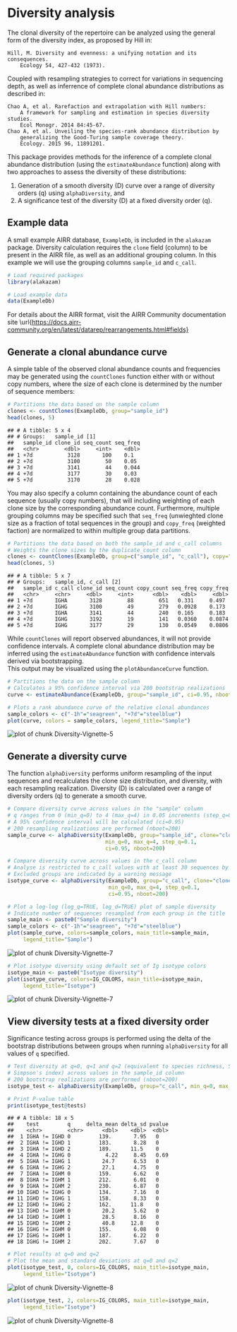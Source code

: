 # Diversity analysis

The clonal diversity of the repertoire can be analyzed using the general form
of the diversity index, as proposed by Hill in:

    Hill, M. Diversity and evenness: a unifying notation and its consequences. 
        Ecology 54, 427-432 (1973).

Coupled with resampling strategies to correct for variations in sequencing 
depth, as well as inferrence of complete clonal abundance distributions as 
described in:

    Chao A, et al. Rarefaction and extrapolation with Hill numbers: 
        A framework for sampling and estimation in species diversity studies. 
        Ecol Monogr. 2014 84:45-67.
    Chao A, et al. Unveiling the species-rank abundance distribution by 
        generalizing the Good-Turing sample coverage theory. 
        Ecology. 2015 96, 11891201.

This package provides methods for the inference of a complete clonal 
abundance distribution (using the `estimateAbundance` function) along with 
two approaches to assess the diversity of these distributions: 

1. Generation of a smooth diversity (D) curve over a range of diversity orders (q) 
using `alphaDiversity`, and
2. A significance test of the diversity (D) at a fixed diversity order (q).


## Example data

A small example AIRR database, `ExampleDb`, is included in the `alakazam` package. 
Diversity calculation requires the `clone` field (column) to be present in the 
AIRR file, as well as an additional grouping column. In this example we 
will use the grouping columns `sample_id` and `c_call`.


```r
# Load required packages
library(alakazam)

# Load example data
data(ExampleDb)
```

For details about the AIRR format, visit the AIRR Community documentation site \url{https://docs.airr-community.org/en/latest/datarep/rearrangements.html#fields}

## Generate a clonal abundance curve

A simple table of the observed clonal abundance counts and frequencies may be
generated using the `countClones` function either with or without copy numbers, where
the size of each clone is determined by the number of sequence members:


```r
# Partitions the data based on the sample column
clones <- countClones(ExampleDb, group="sample_id")
head(clones, 5)
```

```
## # A tibble: 5 x 4
## # Groups:   sample_id [1]
##   sample_id clone_id seq_count seq_freq
##   <chr>        <dbl>     <int>    <dbl>
## 1 +7d           3128       100    0.1  
## 2 +7d           3100        50    0.05 
## 3 +7d           3141        44    0.044
## 4 +7d           3177        30    0.03 
## 5 +7d           3170        28    0.028
```

You may also specify a column containing the abundance count of each sequence 
(usually copy numbers), that will including weighting of each clone size by the 
corresponding abundance count. Furthermore, multiple grouping columns may be
specified such that `seq_freq` (unwieghted clone size as a fraction
of total sequences in the group) and `copy_freq` (weighted faction) are 
normalized to within multiple group data partitions.


```r
# Partitions the data based on both the sample_id and c_call columns
# Weights the clone sizes by the duplicate_count column
clones <- countClones(ExampleDb, group=c("sample_id", "c_call"), copy="duplicate_count", clone="clone_id")
head(clones, 5)
```

```
## # A tibble: 5 x 7
## # Groups:   sample_id, c_call [2]
##   sample_id c_call clone_id seq_count copy_count seq_freq copy_freq
##   <chr>     <chr>     <dbl>     <int>      <dbl>    <dbl>     <dbl>
## 1 +7d       IGHA       3128        88        651   0.331     0.497 
## 2 +7d       IGHG       3100        49        279   0.0928    0.173 
## 3 +7d       IGHA       3141        44        240   0.165     0.183 
## 4 +7d       IGHG       3192        19        141   0.0360    0.0874
## 5 +7d       IGHG       3177        29        130   0.0549    0.0806
```

While `countClones` will report observed abundances, it will not provide confidence 
intervals. A complete clonal abundance distribution may be inferred using the 
`estimateAbundance` function with confidence intervals derived via bootstrapping.  
This output may be visualized using the `plotAbundanceCurve` function.


```r
# Partitions the data on the sample column
# Calculates a 95% confidence interval via 200 bootstrap realizations
curve <- estimateAbundance(ExampleDb, group="sample_id", ci=0.95, nboot=200, clone="clone_id")
```


```r
# Plots a rank abundance curve of the relative clonal abundances
sample_colors <- c("-1h"="seagreen", "+7d"="steelblue")
plot(curve, colors = sample_colors, legend_title="Sample")
```

![plot of chunk Diversity-Vignette-5](figure/Diversity-Vignette-5-1.png)

## Generate a diversity curve

The function `alphaDiversity` performs uniform resampling of the input 
sequences and recalculates the clone size distribution, and diversity, with each 
resampling realization. Diversity (D) is calculated over a range of diversity 
orders (q) to generate a smooth curve.


```r
# Compare diversity curve across values in the "sample" column
# q ranges from 0 (min_q=0) to 4 (max_q=4) in 0.05 increments (step_q=0.05)
# A 95% confidence interval will be calculated (ci=0.95)
# 200 resampling realizations are performed (nboot=200)
sample_curve <- alphaDiversity(ExampleDb, group="sample_id", clone="clone_id",
                               min_q=0, max_q=4, step_q=0.1,
                               ci=0.95, nboot=200)

# Compare diversity curve across values in the c_call column
# Analyse is restricted to c_call values with at least 30 sequences by min_n=30
# Excluded groups are indicated by a warning message
isotype_curve <- alphaDiversity(ExampleDb, group="c_call", clone="clone_id",
                                min_q=0, max_q=4, step_q=0.1,
                                ci=0.95, nboot=200)
```


```r
# Plot a log-log (log_q=TRUE, log_d=TRUE) plot of sample diversity
# Indicate number of sequences resampled from each group in the title
sample_main <- paste0("Sample diversity")
sample_colors <- c("-1h"="seagreen", "+7d"="steelblue")
plot(sample_curve, colors=sample_colors, main_title=sample_main, 
     legend_title="Sample")
```

![plot of chunk Diversity-Vignette-7](figure/Diversity-Vignette-7-1.png)

```r
# Plot isotype diversity using default set of Ig isotype colors
isotype_main <- paste0("Isotype diversity")
plot(isotype_curve, colors=IG_COLORS, main_title=isotype_main, 
     legend_title="Isotype")
```

![plot of chunk Diversity-Vignette-7](figure/Diversity-Vignette-7-2.png)


## View diversity tests at a fixed diversity order

Significance testing across groups is performed using the delta of the bootstrap
distributions between groups when running `alphaDiversity` for all values of `q` 
specified.


```r
# Test diversity at q=0, q=1 and q=2 (equivalent to species richness, Shannon entropy, 
# Simpson's index) across values in the sample_id column
# 200 bootstrap realizations are performed (nboot=200)
isotype_test <- alphaDiversity(ExampleDb, group="c_call", min_q=0, max_q=2, step_q=1, nboot=200, clone="clone_id")

# Print P-value table
print(isotype_test@tests)
```

```
## # A tibble: 18 x 5
##    test         q     delta_mean delta_sd pvalue
##    <chr>        <chr>      <dbl>    <dbl>  <dbl>
##  1 IGHA != IGHD 0         139.       7.95   0   
##  2 IGHA != IGHD 1         183.       8.28   0   
##  3 IGHA != IGHD 2         189.      11.5    0   
##  4 IGHA != IGHG 0           4.22     8.45   0.69
##  5 IGHA != IGHG 1          24.7      6.53   0   
##  6 IGHA != IGHG 2          27.1      4.75   0   
##  7 IGHA != IGHM 0         159.       6.62   0   
##  8 IGHA != IGHM 1         212.       6.01   0   
##  9 IGHA != IGHM 2         230.       6.87   0   
## 10 IGHD != IGHG 0         134.       7.16   0   
## 11 IGHD != IGHG 1         158.       8.33   0   
## 12 IGHD != IGHG 2         162.      11.8    0   
## 13 IGHD != IGHM 0          20.2      5.62   0   
## 14 IGHD != IGHM 1          28.5      8.16   0   
## 15 IGHD != IGHM 2          40.8     12.8    0   
## 16 IGHG != IGHM 0         155.       6.08   0   
## 17 IGHG != IGHM 1         187.       6.22   0   
## 18 IGHG != IGHM 2         202.       7.67   0
```

```r
# Plot results at q=0 and q=2
# Plot the mean and standard deviations at q=0 and q=2
plot(isotype_test, 0, colors=IG_COLORS, main_title=isotype_main, 
     legend_title="Isotype")
```

![plot of chunk Diversity-Vignette-8](figure/Diversity-Vignette-8-1.png)

```r
plot(isotype_test, 2, colors=IG_COLORS, main_title=isotype_main, 
     legend_title="Isotype")
```

![plot of chunk Diversity-Vignette-8](figure/Diversity-Vignette-8-2.png)

